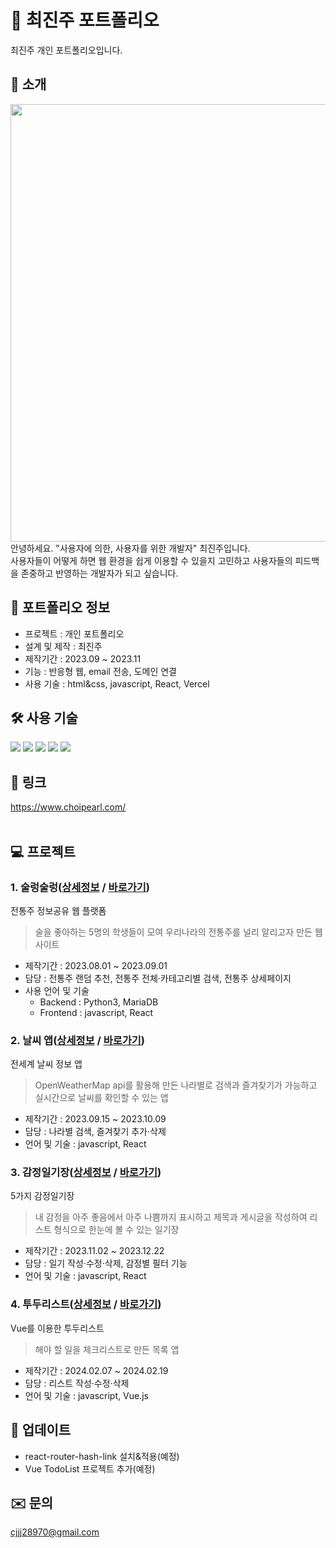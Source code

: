 # 💎 최진주 포트폴리오
최진주 개인 포트폴리오입니다. <br />

## 📍 소개
<img src="https://github.com/pearlworld/Portfolio-site/assets/131851034/81a861f9-7e2a-40f9-b8e2-67e87860307c" width="700"> <br />
안녕하세요. "사용자에 의한, 사용자를 위한 개발자" 최진주입니다. <br />
사용자들이 어떻게 하면 웹 환경을 쉽게 이용할 수 있을지 고민하고 
사용자들의 피드백을 존중하고 반영하는 개발자가 되고 싶습니다. 
<br />

## 📝 포트폴리오 정보
- 프로젝트 : 개인 포트폴리오<br />
- 설계 및 제작 : 최진주<br />
- 제작기간 : 2023.09 ~ 2023.11<br />
- 기능 : 반응형 웹, email 전송, 도메인 연결<br />
- 사용 기술 : html&css, javascript, React, Vercel

## 🛠 사용 기술
<img src="https://img.shields.io/badge/HTML5-E34F26?style=flat&logo=html5&logoColor=white"/></a>
<img src="https://img.shields.io/badge/CSS3-1572B6?style=flat&logo=css3&logoColor=white"/></a>
<img src="https://img.shields.io/badge/JavaScript-F7DF1E?style=flat&logo=JavaScript&logoColor=white"/></a>
<img src="https://img.shields.io/badge/React-20232A?style=flat&logo=react&logoColor=61DAFB"/></a>
<img src="https://img.shields.io/badge/Vercel-000000?style=flat&logo=vercel&logoColor=white"/></a>
<br />


## 🔗 링크
https://www.choipearl.com/
<br />
<br />

## 💻 프로젝트
### 1. 술렁술렁([상세정보](https://github.com/roalwh/Project-OMDB-Public) / [바로가기](http://roalwh.iptime.org:20108/)) <br />
전통주 정보공유 웹 플랫폼 <br />
> 술을 좋아하는 5명의 학생들이 모여 우리나라의 전통주를 널리 알리고자 만든 웹 사이트 
- 제작기간 : 2023.08.01 ~ 2023.09.01
- 담당 : 전통주 랜덤 추천, 전통주 전체·카테고리별 검색, 전통주 상세페이지 <br>
- 사용 언어 및 기술
  - Backend : Python3, MariaDB
  - Frontend : javascript, React

### 2. 날씨 앱([상세정보](https://github.com/pearlworld/weather-app.git) / [바로가기](https://weather-app-pearlworld.vercel.app/)) <br />
전세계 날씨 정보 앱 <br />
> OpenWeatherMap api를 활용해 만든 나라별로 검색과 즐겨찾기가 가능하고 실시간으로 날씨를 확인할 수 있는 앱
- 제작기간 : 2023.09.15 ~ 2023.10.09
- 담당 : 나라별 검색, 즐겨찾기 추가·삭제
- 언어 및 기술 : javascript, React

### 3. 감정일기장([상세정보](https://github.com/pearlworld/emotion-diary.git) / [바로가기](https://emotion-diary-pearworld.vercel.app/))<br />
5가지 감정일기장 <br />
> 내 감정을 아주 좋음에서 아주 나쁨까지 표시하고 제목과 게시글을 작성하여 리스트 형식으로 한눈에 볼 수 있는 일기장
- 제작기간 : 2023.11.02 ~ 2023.12.22
- 담당 : 일기 작성·수정·삭제, 감정별 필터 기능
- 언어 및 기술 : javascript, React

### 4. 투두리스트([상세정보](https://github.com/pearlworld/todo-list) / [바로가기](https://todo-list-pearlworld.vercel.app/))<br />
Vue를 이용한 투두리스트 <br />
> 해야 할 일을 체크리스트로 만든 목록 앱
- 제작기간 : 2024.02.07 ~ 2024.02.19
- 담당 : 리스트 작성·수정·삭제
- 언어 및 기술 : javascript, Vue.js

## 🚀 업데이트
- react-router-hash-link 설치&적용(예정)
- Vue TodoList 프로젝트 추가(예정)

## ✉️ 문의
cjjj28970@gmail.com
